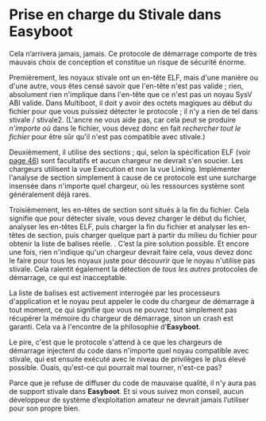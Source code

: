 Prise en charge du Stivale dans Easyboot
========================================

Cela n’arrivera jamais, jamais. Ce protocole de démarrage comporte de très mauvais choix de conception et constitue un risque de
sécurité énorme.

Premièrement, les noyaux stivale ont un en-tête ELF, mais d'une manière ou d'une autre, vous êtes censé savoir que l'en-tête n'est
pas valide ; rien, absolument rien n'implique dans l'en-tête que ce n'est pas un noyau SysV ABI valide. Dans Multiboot, il doit y
avoir des octets magiques au début du fichier pour que vous puissiez détecter le protocole ; il n'y a rien de tel dans stivale /
stivale2. (L'ancre ne vous aide pas, car cela peut se produire *n'importe où* dans le fichier, vous devez donc en fait *rechercher
tout le fichier* pour être sûr qu'il n'est pas compatible avec stivale.)

Deuxièmement, il utilise des sections ; qui, selon la spécification ELF (voir [page 46](https://www.sco.com/developers/devspecs/gabi41.pdf))
sont facultatifs et aucun chargeur ne devrait s'en soucier. Les chargeurs utilisent la vue Execution et non la vue Linking.
Implémenter l'analyse de section simplement à cause de ce protocole est une surcharge insensée dans n'importe quel chargeur, où les
ressources système sont généralement déjà rares.

Troisièmement, les en-têtes de section sont situés à la fin du fichier. Cela signifie que pour détecter sivale, vous devez charger
le début du fichier, analyser les en-têtes ELF, puis charger la fin du fichier et analyser les en-têtes de section, puis charger
quelque part à partir du milieu du fichier pour obtenir la liste de balises réelle. . C’est la pire solution possible. Et encore
une fois, rien n'indique qu'un chargeur devrait faire cela, vous devez donc le faire pour tous les noyaux juste pour découvrir que
le noyau n'utilise pas stivale. Cela ralentit également la détection de *tous les autres* protocoles de démarrage, ce qui est
inacceptable.

La liste de balises est activement interrogée par les processeurs d'application et le noyau peut appeler le code du chargeur de
démarrage à tout moment, ce qui signifie que vous ne pouvez tout simplement pas récupérer la mémoire du chargeur de démarrage,
sinon un crash est garanti. Cela va à l'encontre de la philosophie d'**Easyboot**.

Le pire, c'est que le protocole s'attend à ce que les chargeurs de démarrage injectent du code dans n'importe quel noyau compatible
avec stivale, qui est ensuite exécuté avec le niveau de privilèges le plus élevé possible. Ouais, qu'est-ce qui pourrait mal
tourner, n'est-ce pas?

Parce que je refuse de diffuser du code de mauvaise qualité, il n'y aura pas de support stivale dans **Easyboot**. Et si vous suivez
mon conseil, aucun développeur de système d’exploitation amateur ne devrait jamais l’utiliser pour son propre bien.
